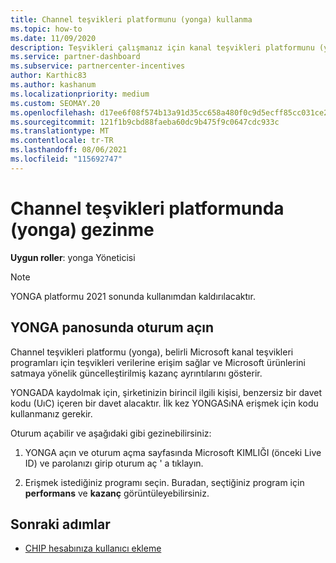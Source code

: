 ```yaml
---
title: Channel teşvikleri platformunu (yonga) kullanma
ms.topic: how-to
ms.date: 11/09/2020
description: Teşvikleri çalışmanız için kanal teşvikleri platformunu (yonga) nasıl kullanacağınızı öğrenin. Bu platform 2021 sonunda kullanımdan kaldırılacaktır.
ms.service: partner-dashboard
ms.subservice: partnercenter-incentives
author: Karthic83
ms.author: kashanum
ms.localizationpriority: medium
ms.custom: SEOMAY.20
ms.openlocfilehash: d17ee6f08f574b13a91d35cc658a480f0c9d5ecff85cc031ce227c4a8dee3c7a
ms.sourcegitcommit: 121f1b9cbd88faeba60dc9b475f9c0647cdc933c
ms.translationtype: MT
ms.contentlocale: tr-TR
ms.lasthandoff: 08/06/2021
ms.locfileid: "115692747"
---
```

# <a name="navigate-the-channel-incentives-platform-chip"></a>Channel teşvikleri platformunda (yonga) gezinme

**Uygun roller**: yonga Yöneticisi

>[!NOTE]
>YONGA platformu 2021 sonunda kullanımdan kaldırılacaktır.

## <a name="sign-into-the-chip-dashboard"></a>YONGA panosunda oturum açın

Channel teşvikleri platformu (yonga), belirli Microsoft kanal teşvikleri programları için teşvikleri verilerine erişim sağlar ve Microsoft ürünlerini satmaya yönelik güncelleştirilmiş kazanç ayrıntılarını gösterir.

YONGADA kaydolmak için, şirketinizin birincil ilgili kişisi, benzersiz bir davet kodu (UıC) içeren bir davet alacaktır. İlk kez YONGASıNA erişmek için kodu kullanmanız gerekir.


Oturum açabilir ve aşağıdaki gibi gezinebilirsiniz:

1. YONGA açın ve oturum açma sayfasında Microsoft KIMLIĞI (önceki Live ID) ve parolanızı girip oturum aç ' a tıklayın.
 
1. Erişmek istediğiniz programı seçin.
Buradan, seçtiğiniz program için **performans** ve **kazanç** görüntüleyebilirsiniz. 

## <a name="next-steps"></a>Sonraki adımlar

- [CHIP hesabınıza kullanıcı ekleme](chip-users.md)